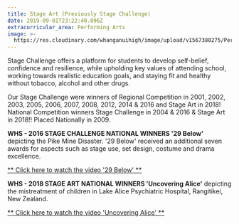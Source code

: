 ```yaml
---
title: Stage Art (Previously Stage Challenge)
date: 2019-09-01T23:22:40.096Z
extracurricular_area: Performing Arts
image: >-
  https://res.cloudinary.com/whanganuihigh/image/upload/v1567380275/Performing%20Arts/Stage_art.gif
---
```

Stage Challenge offers a platform for students to develop self-belief, confidence and resilience, while upholding key values of attending school, working towards realistic education goals, and staying fit and healthy without tobacco, alcohol and other drugs.

Our Stage Challenge were winners of Regional Competition in 2001, 2002, 2003, 2005, 2006, 2007, 2008, 2012, 2014 & 2016 and Stage Art in 2018! National Competition winners Stage Challenge in 2004 & 2016 & Stage Art in 2018!! Placed Nationally in 2009.

**WHS - 2016 STAGE CHALLENGE NATIONAL WINNERS '29 Below'** depicting the Pike Mine Disaster. '29 Below' received an additional seven awards for aspects such as stage use, set design, costume and drama excellence.

[\*\* Click here to watch the video '29 Below' \*\*](https://www.youtube.com/watch?v=hw6ZV-Jxc4w)



**WHS - 2018 STAGE ART NATIONAL WINNERS 'Uncovering Alice'** depicting the mistreatment of children in Lake Alice Psychiatric Hospital, Rangitikei, New Zealand.

[\*\* Click here to watch the video 'Uncovering Alice' \*\*](https://www.facebook.com/watch/?v=937190546482304)
